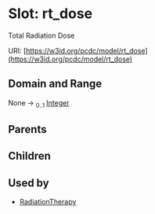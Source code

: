 
# Slot: rt_dose


Total Radiation Dose

URI: [https://w3id.org/pcdc/model/rt_dose](https://w3id.org/pcdc/model/rt_dose)


## Domain and Range

None &#8594;  <sub>0..1</sub> [Integer](types/Integer.md)

## Parents


## Children


## Used by

 * [RadiationTherapy](RadiationTherapy.md)
